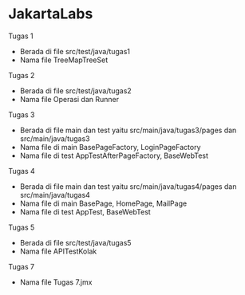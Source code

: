 # JakartaLabs
Tugas 1 
 - Berada di file src/test/java/tugas1 
 - Nama file TreeMapTreeSet
 
Tugas 2
- Berada di file src/test/java/tugas2 
- Nama file Operasi dan Runner

Tugas 3 
- Berada di file main dan test yaitu src/main/java/tugas3/pages dan src/main/java/tugas3
- Nama file di main BasePageFactory, LoginPageFactory
- Nama file di test AppTestAfterPageFactory, BaseWebTest

Tugas 4
- Berada di file main dan test yaitu src/main/java/tugas4/pages dan src/main/java/tugas4
- Nama file di main BasePage, HomePage, MailPage
- Nama file di test AppTest, BaseWebTest

Tugas 5
 - Berada di file src/test/java/tugas5
 - Nama file APITestKolak
 
Tugas 7
- Nama file Tugas 7.jmx
